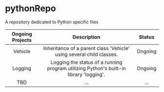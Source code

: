 # pythonRepo
A repository dedicated to Python specific files


| Ongoing Projects | Description | Status |
| :---: | :---: | :---: |
| Vehicle| Inheritance of a parent class 'Vehicle' using several child classes. | Ongoing |
| Logging| Logging the status of a running program utilizing Python's built-in library 'logging'. | Ongoing |
| TBD | ... | ... |
